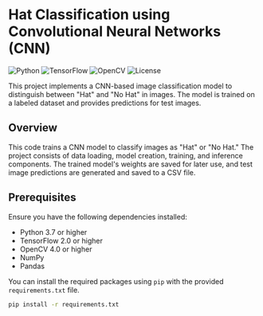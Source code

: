 # Hat Classification using Convolutional Neural Networks (CNN)

![Python](https://img.shields.io/badge/Python-3.7%2B-blue)
![TensorFlow](https://img.shields.io/badge/TensorFlow-2.0%2B-orange)
![OpenCV](https://img.shields.io/badge/OpenCV-4.0%2B-yellow)
![License](https://img.shields.io/badge/License-MIT-green)

This project implements a CNN-based image classification model to distinguish between "Hat" and "No Hat" in images. The model is trained on a labeled dataset and provides predictions for test images.

## Overview

This code trains a CNN model to classify images as "Hat" or "No Hat." The project consists of data loading, model creation, training, and inference components. The trained model's weights are saved for later use, and test image predictions are generated and saved to a CSV file.

## Prerequisites

Ensure you have the following dependencies installed:

- Python 3.7 or higher
- TensorFlow 2.0 or higher
- OpenCV 4.0 or higher
- NumPy
- Pandas

You can install the required packages using `pip` with the provided `requirements.txt` file.

```bash
pip install -r requirements.txt
